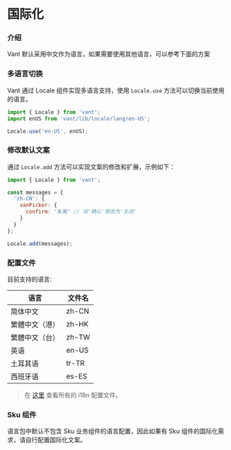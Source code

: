 # 国际化

### 介绍

Vant 默认采用中文作为语言，如果需要使用其他语言，可以参考下面的方案

### 多语言切换

Vant 通过 Locale 组件实现多语言支持，使用 `Locale.use` 方法可以切换当前使用的语言。

```js
import { Locale } from 'vant';
import enUS from 'vant/lib/locale/lang/en-US';

Locale.use('en-US', enUS);
```

### 修改默认文案

通过 `Locale.add` 方法可以实现文案的修改和扩展，示例如下：

```js
import { Locale } from 'vant';

const messages = {
  'zh-CN': {
    vanPicker: {
      confirm: '关闭' // 将'确认'修改为'关闭'
    }
  }
};

Locale.add(messages);
```

### 配置文件

目前支持的语言:

| 语言 | 文件名 |
|------|------|
| 简体中文 | zh-CN |
| 繁體中文（港） | zh-HK |
| 繁體中文（台） | zh-TW |
| 英语 | en-US |
| 土耳其语 | tr-TR |
| 西班牙语 | es-ES |

> 在 [这里](https://github.com/youzan/vant/tree/dev/src/locale/lang) 查看所有的 i18n 配置文件。

### Sku 组件

语言包中默认不包含 Sku 业务组件的语言配置，因此如果有 Sku 组件的国际化需求，请自行配置国际化文案。
